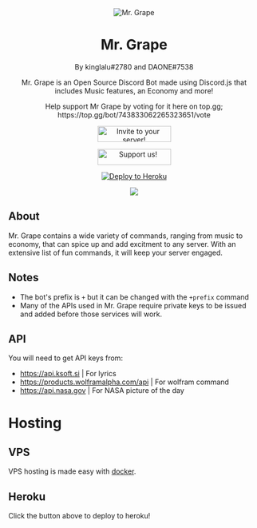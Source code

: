 <div align="center">
	<img src="https://raw.githubusercontent.com/kinglalu/Mr.Grape/master/images/mrgrape.png" title="Mr. Grape" alt="Mr. Grape" />
	<h1>Mr. Grape</h1>
	<p>By kinglalu#2780 and DAONE#7538<p>
	<p>Mr. Grape is an Open Source Discord Bot made using Discord.js that includes Music features, an Economy and more!</p>
	<p> Help support Mr Grape by voting for it here on top.gg; https://top.gg/bot/743833062265323651/vote </p>
	<p><a href="https://discord.com/oauth2/authorize?client_id=743833062265323651&scope=bot&permissions=0">
    <img src="https://raw.githubusercontent.com/kinglalu/Mr.Grape/master/images/invite.png" width="147" height="32" alt="Invite to your server!"></a><p>
	<p><a href="https://upgrade.chat/checkout/743208211460653177">
    <img src="https://raw.githubusercontent.com/kinglalu/Mr.Grape/master/images/support.png" width="147" height="32" alt="Support us!"></a><p>
	<p> <a href="https://heroku.com/deploy?template=https://github.com/kinglalu/Mr.Grape"><img src="https://www.herokucdn.com/deploy/button.svg" alt="Deploy to Heroku"></a><p>
	<a href="https://discord.gg/2RKPmDg2A6" align="center">
<img src="https://img.shields.io/discord/743208211460653177?style=for-the-badge?" />
</a>
</div>


## About

Mr. Grape contains a wide variety of commands, ranging from music to economy, that can spice up and add excitment to any server.
With an extensive list of fun commands, it will keep your server engaged.

## Notes
* The bot's prefix is `+` but it can be changed with the `+prefix` command
* Many of the APIs used in Mr. Grape require private keys to be issued and added before those services will work.

## API

You will need to get API keys from:

* https://api.ksoft.si | For lyrics
* https://products.wolframalpha.com/api | For wolfram command
* https://api.nasa.gov | For NASA picture of the day

# Hosting

## VPS

VPS hosting is made easy with [docker](https://docker.com).

## Heroku

Click the button above to deploy to heroku!
